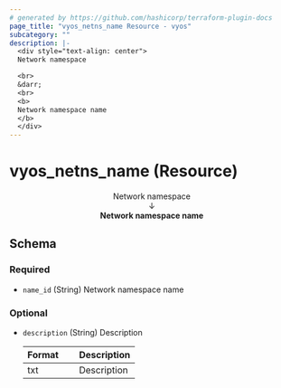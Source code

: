 ```yaml
---
# generated by https://github.com/hashicorp/terraform-plugin-docs
page_title: "vyos_netns_name Resource - vyos"
subcategory: ""
description: |-
  <div style="text-align: center">
  Network namespace

  <br>
  &darr;
  <br>
  <b>
  Network namespace name
  </b>
  </div>
---
```


# vyos_netns_name (Resource)

<div style="text-align: center">
Network namespace

<br>
&darr;
<br>
<b>
Network namespace name
</b>
</div>



<!-- schema generated by tfplugindocs -->
## Schema

### Required

- `name_id` (String) Network namespace name

### Optional

- `description` (String) Description

    |  Format &emsp; | Description  |
    |----------|---------------|
    |  txt  &emsp; |  Description  |
